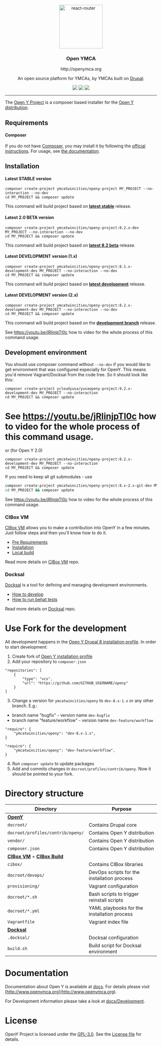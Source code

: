 <p align="center">
  <a href="http://www.openymca.org">
    <img alt="react-router" src="https://www.ymcamn.org/themes/custom/ymca/img/ymca-logo.svg" width="144">
  </a>
</p>

<h3 align="center">
  Open YMCA
</h3>
<p align="center">
  http://openymca.org
</p>
<p align="center">
  An open source platform for YMCAs, by YMCAs built on <a href="http://drupal.org">Drupal</a>.
</p>

<p align="center">
  <a href="https://packagist.org/packages/ymcatwincities/openy-project"><img src="https://img.shields.io/packagist/v/ymcatwincities/openy-project.svg?style=flat-square"></a>
  <a href="https://packagist.org/packages/ymcatwincities/openy-project"><img src="https://img.shields.io/packagist/dm/ymcatwincities/openy-project.svg?style=flat-square"></a>
  <a href="https://circleci.com/gh/ymcatwincities/openy-project"><img src="https://img.shields.io/circleci/project/github/ymcatwincities/openy-project/8.1.x.svg?style=flat-square"></a>
</p>

***

The [Open Y Project](http://www.openymca.org/) is a composer based installer for the [Open Y distribution](https://github.com/ymcatwincities/openy).


## Requirements

#### Composer    
If you do not have [Composer](http://getcomposer.org/), you may install it by following the [official instructions](https://getcomposer.org/download/). For usage, see [the documentation](https://getcomposer.org/doc/).

## Installation

#### Latest STABLE version
```
composer create-project ymcatwincities/openy-project MY_PROJECT --no-interaction --no-dev
cd MY_PROJECT && composer update
```

This command will build project based on [**latest stable**](https://github.com/ymcatwincities/openy/releases) release.

#### Latest 2.0 BETA version
```
composer create-project ymcatwincities/openy-project:8.2.x-dev MY_PROJECT --no-interaction --no-dev
cd MY_PROJECT && composer update
```

This command will build project based on [**latest 8.2 beta**](https://github.com/ymcatwincities/openy/releases) release.

#### Latest DEVELOPMENT version (1.x)
```
composer create-project ymcatwincities/openy-project:8.1.x-development-dev MY_PROJECT --no-interaction --no-dev
cd MY_PROJECT && composer update
```

This command will build project based on [**latest development**](https://github.com/ymcatwincities/openy/commits/8.x-1.x) release.

#### Latest DEVELOPMENT version (2.x)
```
composer create-project ymcatwincities/openy-project:8.2.x-development-dev MY_PROJECT --no-interaction --no-dev
cd MY_PROJECT && composer update
```

This command will build project based on the [**development branch**](https://github.com/ymcatwincities/openy/commits/8.x-2.x) release.

See https://youtu.be/jRlinjpTl0c how to video for the whole process of this command usage.


## Development environment

You should use composer command without `--no-dev` if you would like to get environment that was configured especially for OpenY. This means you'd remove Vagrant/Docksal from the code tree.
So it should look like this:
```
composer create-project ycloudyusa/yusaopeny-project:9.2.x-development-dev MY_PROJECT --no-interaction
cd MY_PROJECT && composer update
```

See https://youtu.be/jRlinjpTl0c how to video for the whole process of this command usage.
=======


or (for Open Y 2.0)

```
composer create-project ymcatwincities/openy-project:8.2.x-development-dev MY_PROJECT --no-interaction
cd MY_PROJECT && composer update

```

If you need to keep all git submodules - use
```sh
composer create-project ymcatwincities/openy-project:8.x-2.x-git-dev MY_PROJECT --no-interaction
cd MY_PROJECT && composer update

```
See https://youtu.be/jRlinjpTl0c how to video for the whole process of this command usage.

### CIBox VM
[CIBox VM](http://cibox.tools) allows you to make a contribution into OpenY in a few minutes. Just follow steps and then you'll know how to do it.

- [Pre Requirements](https://github.com/ymcatwincities/openy-cibox-vm#pre-requirements)
- [Installation](https://github.com/ymcatwincities/openy-cibox-vm#usage)
- [Local build](https://github.com/ymcatwincities/openy-cibox-vm#reinstall-options)
  
Read more details on [CIBox VM](https://github.com/ymcatwincities/openy-cibox-vm) repo.

### Docksal
[Docksal](http://docksal.io) is a tool for defining and managing development environments.

- [How to develop](https://github.com/ymcatwincities/openy-docksal#how-to-develop)
- [How to run behat tests](https://github.com/ymcatwincities/openy-docksal#how-to-run-behat-tests)
  
Read more details on [Docksal](https://github.com/ymcatwincities/openy-docksal) repo.

# Use Fork for the development

All development happens in the [Open Y Drupal 8 installation profile](https://github.com/ymcatwincities/openy). In order to start development:

1. Create fork of [Open Y installation profile](https://github.com/ymcatwincities/openy)
2. Add your repository to `composer.json`
```
"repositories": [
    {
        "type": "vcs",
        "url": "https://github.com/GITHUB_USERNAME/openy"
    }
]
```

3. Change a version for `ymcatwincities/openy` to `dev-8.x-1.x` or any other branch. E.g.:
- branch name "bugfix" - version name `dev-bugfix`
- branch name "feature/workflow" - version name `dev-feature/workflow`

```
"require": {
    "ymcatwincities/openy": "dev-8.x-1.x",
}
```
```
"require": {
    "ymcatwincities/openy": "dev-feature/workflow",
}
```

4. Run `composer update` to update packages
5. Add and commits changes in `docroot/profiles/contrib/openy`. Now it should be pointed to your fork.

# Directory structure
| Directory | Purpose |
|-----------|---------|
| [**OpenY**](https://github.com/ymcatwincities/openy) ||
| `docroot/` | Contains Drupal core |
| `docroot/profiles/contrib/openy/` | Contains Open Y distribution |
| `vendor/` | Contains Open Y distribution |
| `composer.json` | Contains Open Y distribution |
| [**CIBox VM**](https://github.com/ymcatwincities/openy-cibox-vm) + [**CIBox Build**](https://github.com/ymcatwincities/openy-cibox-build)  ||
| `cibox/` | Contains CIBox libraries |
| `docroot/devops/` | DevOps scripts for the installation process |
| `provisioning/` | Vagrant configuration |
| `docroot/*.sh` | Bash scripts to trigger reinstall scripts
| `docroot/*.yml` | YAML playbooks for the installation process |
| `Vagrantfile` | Vagrant index file |
| [**Docksal**](https://github.com/ymcatwincities/openy-docksal) ||
| `.docksal/` | Docksal configuration |
| `build.sh` | Build script for Docksal environment |

# Documentation
Documentation about Open Y is available at [docs](https://github.com/ymcatwincities/openy/tree/8.x-1.x/docs). For details please visit [http://www.openymca.org](http://www.openymca.org).

For Development information please take a look at [docs/Development](https://github.com/ymcatwincities/openy/tree/8.x-1.x/docs/Development).

# License
OpenY Project is licensed under the [GPL-3.0](https://www.gnu.org/licenses/gpl-3.0-standalone.en.html). See the [License file](https://github.com/ymcatwincities/openy-project/blob/8.1.x/LICENSE) for details.
